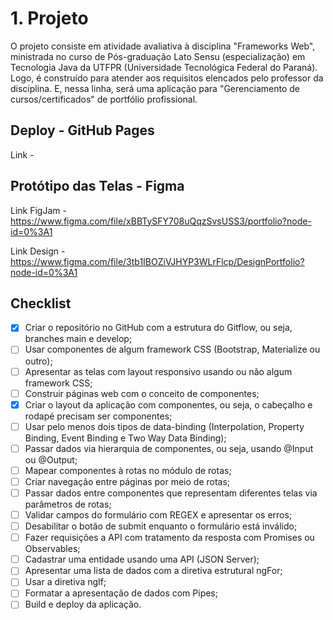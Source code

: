 # 1. Projeto

O projeto consiste em atividade avaliativa à disciplina "Frameworks Web", ministrada no curso de Pós-graduação Lato Sensu (especialização) em Tecnologia Java da UTFPR (Universidade Tecnológica Federal do Paraná). Logo, é construído para atender aos requisitos elencados pelo professor da disciplina. E, nessa linha, será uma aplicação para "Gerenciamento de cursos/certificados" de portfólio profissional. 

## Deploy - GitHub Pages

Link - 

## Protótipo das Telas - Figma

Link FigJam - https://www.figma.com/file/xBBTySFY708uQqzSvsUSS3/portfolio?node-id=0%3A1

Link Design - https://www.figma.com/file/3tb1IBOZiVJHYP3WLrFlcp/DesignPortfolio?node-id=0%3A1

## Checklist

- [x] Criar o repositório no GitHub com a estrutura do Gitflow, ou seja, branches main e develop;
- [ ] Usar componentes de algum framework CSS (Bootstrap, Materialize ou outro);
- [ ] Apresentar as telas com layout responsivo usando ou não algum framework CSS;
- [ ] Construir páginas web com o conceito de componentes;
- [x] Criar o layout da aplicação com componentes, ou seja, o cabeçalho e rodapé precisam ser componentes;
- [ ] Usar pelo menos dois tipos de data-binding (Interpolation, Property Binding, Event Binding e Two Way Data Binding);
- [ ] Passar dados via hierarquia de componentes, ou seja, usando @Input ou @Output;
- [ ] Mapear componentes à rotas no módulo de rotas;
- [ ] Criar navegação entre páginas por meio de rotas;
- [ ] Passar dados entre componentes que representam diferentes telas via parâmetros de rotas;
- [ ] Validar campos do formulário com REGEX e apresentar os erros;
- [ ] Desabilitar o botão de submit enquanto o formulário está inválido;
- [ ] Fazer requisições a API com tratamento da resposta com Promises ou Observables;
- [ ] Cadastrar uma entidade usando uma API (JSON Server);
- [ ] Apresentar uma lista de dados com a diretiva estrutural ngFor;
- [ ] Usar a diretiva ngIf;
- [ ] Formatar a apresentação de dados com Pipes;
- [ ] Build e deploy da aplicação.
